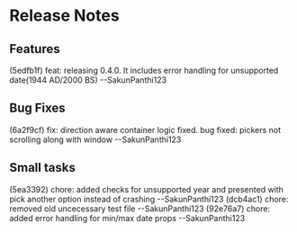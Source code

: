 
# Release Notes

## Features
(5edfb1f) feat: releasing 0.4.0. It includes error handling for unsupported date(1944 AD/2000 BS) --SakunPanthi123

## Bug Fixes
(6a2f9cf) fix: direction aware container logic fixed. bug fixed: pickers not scrolling along with window --SakunPanthi123

## Small tasks
(5ea3392) chore: added checks for unsupported year and presented with pick another option instead of crashing --SakunPanthi123
(dcb4ac1) chore: removed old uncecessary test file --SakunPanthi123
(92e76a7) chore: added error handling for min/max date props --SakunPanthi123

